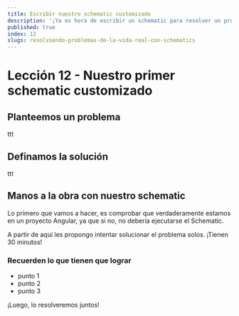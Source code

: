 ```yaml
---
title: Escribir nuestro schematic customizado
description: '¡Ya es hora de escribir un schematic para resolver un problema concreto! '
published: true
index: 12
slugs: resolviendo-problemas-de-la-vida-real-con-schematics
---
```


# Lección 12 - Nuestro primer schematic customizado

## Planteemos un problema

ttt

## Definamos la solución

ttt

## Manos a la obra con nuestro schematic

Lo primero que vamos a hacer, es comprobar que verdaderamente estamos en un proyecto Angular, ya que si no, no debería ejecutarse el Schematic.

A partir de aquí les propongo intentar solucionar el problema solos. ¡Tienen 30 minutos! 

### Recuerden lo que tienen que lograr
- punto 1
- punto 2
- punto 3

¡Luego, lo resolveremos juntos!
